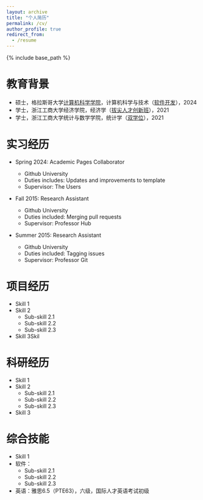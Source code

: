 ```yaml
---
layout: archive
title: "个人简历"
permalink: /cv/
author_profile: true
redirect_from:
  - /resume
---
```


{% include base_path %}

教育背景
======
* 硕士，格拉斯哥大学[计算机科学学院](https://www.gla.ac.uk/schools/computing/)，计算机科学与技术（[软件开发](https://www.gla.ac.uk/postgraduate/taught/softwaredevelopment/)），2024
* 学士，浙江工商大学经济学院，经济学（[拔尖人才创新班](https://econet.zjgsu.edu.cn/2023/1218/c2227a160361/page.htm)），2021
* 学士，浙江工商大学统计与数学学院，统计学（[双学位](http://tjjy.zjgsu.edu.cn/class.asp?nid=15)），2021

实习经历
======
* Spring 2024: Academic Pages Collaborator
  * Github University
  * Duties includes: Updates and improvements to template
  * Supervisor: The Users

* Fall 2015: Research Assistant
  * Github University
  * Duties included: Merging pull requests
  * Supervisor: Professor Hub

* Summer 2015: Research Assistant
  * Github University
  * Duties included: Tagging issues
  * Supervisor: Professor Git
  
项目经历
======
* Skill 1
* Skill 2
  * Sub-skill 2.1
  * Sub-skill 2.2
  * Sub-skill 2.3
* Skill 3Skil

科研经历
======
* Skill 1
* Skill 2
  * Sub-skill 2.1
  * Sub-skill 2.2
  * Sub-skill 2.3
* Skill 3
  
综合技能
======
* Skill 1
* 软件：
  * Sub-skill 2.1
  * Sub-skill 2.2
  * Sub-skill 2.3
* 英语：雅思6.5（PTE63），六级，国际人才英语考试初级
